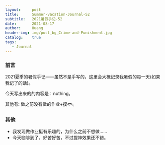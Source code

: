 ```yaml
---
layout:     post
title:      Summer-vacation-Journal-52
subtitle:   2021暑假手记-52
date:       2021-08-17
author:     Huang
header-img: img/post_bg_Crime-and-Punishment.jpg
catalog:    true
tags:
   - Journal
---
```


### 前言

2021夏季的暑假手记——虽然不是手写的，这里会大概记录我暑假的每一天(如果我记了的话)。

今天写出来的的内容是：nothing。

其他有: 做之前没有做的作业+摸🐟。

### 其他
* 我发现做作业挺有乐趣的，为什么之前不想做……
* 今天咖啡到了，好苦好苦，不过提神效果还不错。
